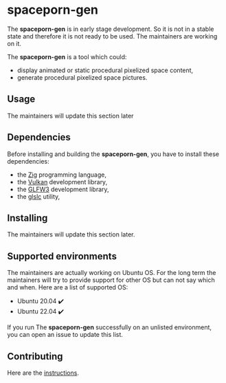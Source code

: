 # spaceporn-gen

The **spaceporn-gen** is in early stage development. So it is not in a stable state and therefore it is not ready to be used. The maintainers are working on it.

The **spaceporn-gen** is a tool which could:
- display animated or static procedural pixelized space content,
- generate procedural pixelized space pictures.

## Usage

The maintainers will update this section later

## Dependencies

Before installing and building the **spaceporn-gen**, you have to install these dependencies:
- the [Zig](https://ziglang.org) programming language,
- the [Vulkan](https://www.vulkan.org) development library,
- the [GLFW3](https://www.glfw.org) development library,
- the [glslc](https://github.com/google/shaderc) utility,

## Installing

The maintainers will update this section later.

## Supported environments

The maintainers are actually working on Ubuntu OS. For the long term the maintainers will try to provide support for other OS but can not say which and
when. Here are a list of supported OS:
- Ubuntu 20.04    :heavy_check_mark:
- Ubuntu 22.04    :heavy_check_mark:

If you run The **spaceporn-gen** successfully on an unlisted environment, you can open an issue to update this list.

## Contributing

Here are the [instructions](CONTRIBUTING.md).
